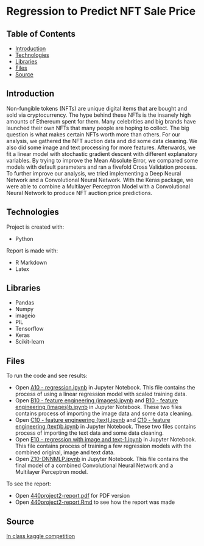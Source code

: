 # Regression to Predict NFT Sale Price

## Table of Contents
* [Introduction](#introduction)
* [Technologies](#technologies)
* [Libraries](#libraries)
* [Files](#files)
* [Source](#source)

## Introduction
Non-fungible tokens (NFTs) are unique digital items that are bought and sold via cryptocurrency. The hype behind these NFTs is the insanely high amounts of Ethereum spent for them. Many celebrities and big brands have launched their own NFTs that many people are hoping to collect. The big question is what makes certain NFTs worth more than others. For our analysis, we gathered the NFT auction data and did some data cleaning. We also did some image and text processing for more features. Afterwards, we fit a linear model with stochastic gradient descent with different explanatory variables. By trying to improve the Mean Absolute Error, we compared some models with default parameters and ran a fivefold Cross Validation process. To further improve our analysis, we tried implementing a Deep Neural Network and a Convolutional Neural Network. With the Keras package, we were able to combine a Multilayer Perceptron Model with a Convolutional Neural Network to produce NFT auction price predictions.

## Technologies
Project is created with:
* Python

Report is made with:
* R Markdown
* Latex

## Libraries
* Pandas
* Numpy
* imageio
* PIL
* Tensorflow
* Keras
* Scikit-learn

## Files
To run the code and see results:
* Open [A10 - regression.ipynb](https://github.com/bensonouyang/NFT-Sale-Price-Prediction/blob/main/A10%20-%20regression.ipynb) in Jupyter Notebook. This file contains the process of using a linear regression model with scaled training data. 
* Open [B10 - feature engineering (images).ipynb](https://github.com/bensonouyang/NFT-Sale-Price-Prediction/blob/main/B10%20-%20feature%20engineering%20(images).ipynb) and [B10 - feature engineering (images)b.ipynb](https://github.com/bensonouyang/NFT-Sale-Price-Prediction/blob/main/B10%20-%20feature%20engineering%20(images)b.ipynb) in Jupyter Notebook. These two files contains process of importing the image data and some data cleaning. 
* Open [C10 - feature engineering (text).ipynb](https://github.com/bensonouyang/NFT-Sale-Price-Prediction/blob/main/C10%20-%20feature%20engineering%20(text).ipynb) and [C10 - feature engineering (text)b.ipynb](https://github.com/bensonouyang/NFT-Sale-Price-Prediction/blob/main/C10%20-%20feature%20engineering%20(text)b.ipynb) in Jupyter Notebook. These two files contains process of importing the text data and some data cleaning. 
* Open [E10 - regression with image and text-1.ipynb](https://github.com/bensonouyang/NFT-Sale-Price-Prediction/blob/main/E10%20-%20regression%20with%20image%20and%20text-1.ipynb) in Jupyter Notebook. This file contains process of training a few regression models with the combined original, image and text data. 
* Open [Z10-DNNMLP.ipynb](https://github.com/bensonouyang/NFT-Sale-Price-Prediction/blob/main/Z10-DNNMLP.ipynb) in Jupyter Notebook. This file contains the final model of a combined Convolutional Neural Network and a Multilayer Perceptron model.

To see the report:
* Open [440project2-report.pdf](https://github.com/bensonouyang/NFT-Sale-Price-Prediction/blob/main/report/440project2-report.pdf) for PDF version
* Open [440project2-report.Rmd](https://github.com/bensonouyang/NFT-Sale-Price-Prediction/blob/main/report/440project2-report.Rmd) to see how the report was made

## Source
[In class kaggle competition](https://www.kaggle.com/competitions/stat440-21-project2/overview)
